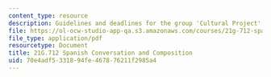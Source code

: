 ```yaml
---
content_type: resource
description: Guidelines and deadlines for the group 'Cultural Project'.
file: https://ol-ocw-studio-app-qa.s3.amazonaws.com/courses/21g-712-spanish-conversation-and-composition-fall-2003/70e4adf5331894fe467876211f2985a4_MIT21G_712F03_extracted.pdf
file_type: application/pdf
resourcetype: Document
title: 21G.712 Spanish Conversation and Composition
uid: 70e4adf5-3318-94fe-4678-76211f2985a4
---
```

